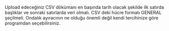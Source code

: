 Upload edeceğiniz CSV dökümanı en başında tarih olacak şekilde ilk satırda başlıklar ve sonraki satırlarda veri olmalı. CSV deki hücre formatı GENERAL şeçilmeli.
Ondalık ayıracının ne olduğu önemli değil kendi tercihinize göre  programdan seçebilirsiniz.
